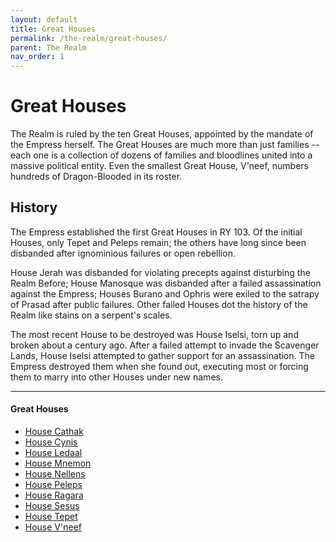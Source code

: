```yaml
---
layout: default
title: Great Houses
permalink: /the-realm/great-houses/
parent: The Realm
nav_order: 1
---
```


# Great Houses

The Realm is ruled by the ten Great Houses, appointed by the mandate of the
Empress herself. The Great Houses are much more than just families -- each one
is a collection of dozens of families and bloodlines united into a massive
political entity. Even the smallest Great House, V'neef, numbers hundreds of
Dragon-Blooded in its roster.

## History

The Empress established the first Great Houses in RY 103. Of the initial Houses,
only Tepet and Peleps remain; the others have long since been disbanded after
ignominious failures or open rebellion.

House Jerah was disbanded for violating precepts against disturbing the Realm
Before; House Manosque was disbanded after a failed assassination against the
Empress; Houses Burano and Ophris were exiled to the satrapy of Prasad after
public failures. Other failed Houses dot the history of the Realm like stains
on a serpent's scales.

The most recent House to be destroyed was House Iselsi, torn up and broken about
a century ago. After a failed attempt to invade the Scavenger Lands, House
Iselsi attempted to gather support for an assassination. The Empress destroyed
them when she found out, executing most or forcing them to marry into other
Houses under new names.

* * *

#### Great Houses

- [House Cathak](/venture/the-realm/great-houses/cathak/)
- [House Cynis](/venture/the-realm/great-houses/cynis)
- [House Ledaal](/venture/the-realm/great-houses/ledaal)
- [House Mnemon](/venture/the-realm/great-houses/mnemon)
- [House Nellens](/venture/the-realm/great-houses/nellens)
- [House Peleps](/venture/the-realm/great-houses/peleps)
- [House Ragara](/venture/the-realm/great-houses/ragara)
- [House Sesus](/venture/the-realm/great-houses/sesus)
- [House Tepet](/venture/the-realm/great-houses/tepet)
- [House V'neef](/venture/the-realm/great-houses/vneef)
